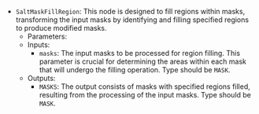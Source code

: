 - `SaltMaskFillRegion`: This node is designed to fill regions within masks, transforming the input masks by identifying and filling specified regions to produce modified masks.
    - Parameters:
    - Inputs:
        - `masks`: The input masks to be processed for region filling. This parameter is crucial for determining the areas within each mask that will undergo the filling operation. Type should be `MASK`.
    - Outputs:
        - `MASKS`: The output consists of masks with specified regions filled, resulting from the processing of the input masks. Type should be `MASK`.

